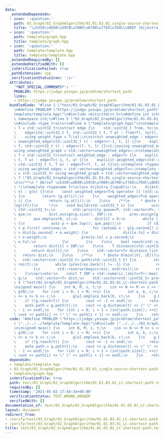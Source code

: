```yaml
---
data:
  _extendedDependsOn:
  - icon: ':question:'
    path: 03_Graph/02_GraphAlgorithm/01.01.03.01_single-source-shortest-path.weighted-graph.dijkstra.hpp
    title: "\u5358\u4E00\u59CB\u70B9\u6700\u77ED\u7D4C\u8DEF (Dijkstra)"
  - icon: ':question:'
    path: template/graph.hpp
    title: template/graph.hpp
  - icon: ':question:'
    path: template/template.hpp
    title: template/template.hpp
  _extendedRequiredBy: []
  _extendedVerifiedWith: []
  _isVerificationFailed: true
  _pathExtension: cpp
  _verificationStatusIcon: ':x:'
  attributes:
    '*NOT_SPECIAL_COMMENTS*': ''
    PROBLEM: https://judge.yosupo.jp/problem/shortest_path
    links:
    - https://judge.yosupo.jp/problem/shortest_path
  bundledCode: "#line 1 \"test/03_Graph/02_GraphAlgorithm/01.01.03.01_LC-shortest-path.test.cpp\"\
    \n#define PROBLEM \"https://judge.yosupo.jp/problem/shortest_path\"\n#line 1 \"\
    template/template.hpp\"\n#include <bits/stdc++.h>\n#define int int64_t\nusing\
    \ namespace std;\n#line 5 \"03_Graph/02_GraphAlgorithm/01.01.03.01_single-source-shortest-path.weighted-graph.dijkstra.hpp\"\
    \n#include <type_traits>\n#line 4 \"template/graph.hpp\"\n\ntemplate <typename\
    \ T = std::uint32_t>\nstruct edge {\n    std::uint32_t from, to;\n    T weight;\n\
    \    edge(std::uint32_t f, std::uint32_t t, T w) : from(f), to(t), weight(w) {}\n\
    \    using weight_type = T;\n};\n\nstruct unweighted_edge : edge<> {\n    explicit\
    \ unweighted_edge(std::uint32_t t) : edge<>(-1, t, 1) {}\n    explicit unweighted_edge(std::uint32_t\
    \ f, std::uint32_t t) : edge<>(f, t, 1) {}\n};\nusing unweighted_edges = std::vector<unweighted_edge>;\n\
    using unweighted_graph = std::vector<unweighted_edges>;\n\ntemplate <typename\
    \ T = std::uint32_t>\nstruct weighted_edge : edge<T> {\n    explicit weighted_edge(std::uint32_t\
    \ t, T w) : edge<T>(-1, t, w) {}\n    explicit weighted_edge(std::uint32_t f,\
    \ std::uint32_t t, T w) : edge<T>(f, t, w) {}\n};\ntemplate <typename T = std::uint32_t>\
    \ using weighted_edges = std::vector<weighted_edge<T>>;\ntemplate <typename T\
    \ = std::uint32_t> using weighted_graph = std::vector<weighted_edges<T>>;\n#line\
    \ 7 \"03_Graph/02_GraphAlgorithm/01.01.03.01_single-source-shortest-path.weighted-graph.dijkstra.hpp\"\
    \n\n/**\n * @brief \u5358\u4E00\u59CB\u70B9\u6700\u77ED\u7D4C\u8DEF (Dijkstra)\n\
    \ */\ntemplate <typename T>\nclass dijkstra {\npublic:\n    dijkstra(std::uint32_t\
    \ n) : g(n) {}\n\n    const weighted_edges<T>& operator [] (std::uint32_t i) const\
    \ {\n        return (g.at(i));\n    }\n    weighted_edges<T>& operator [] (std::uint32_t\
    \ i) {\n        return (g.at(i));\n    }\n\n    /**\n     * @note O((|V| + |E|)\u22C5\
    log(|V|))\n     */\n    void build(std::uint32_t s) {\n        using P = std::pair<T,\
    \ std::uint32_t>;\n        std::priority_queue<P, std::vector<P>, std::greater<P>>\
    \ que;\n        dist.assign(g.size(), INF);\n        prev.assign(g.size(), -1);\n\
    \        que.emplace(0, s);\n        dist[s] = 0;\n        while (!que.empty())\
    \ {\n            auto p = que.top(); que.pop();\n            if (dist[p.second]\
    \ < p.first) continue;\n            for (auto&& e : g[p.second]) if (dist[e.to]\
    \ > dist[p.second] + e.weight) {\n                dist[e.to] = dist[p.second]\
    \ + e.weight;\n                prev[e.to] = p.second;\n                que.emplace(dist[e.to],\
    \ e.to);\n            }\n        }\n    }\n\n    bool reach(std::uint32_t t) {\n\
    \        return dist[t] < INF;\n    }\n\n    T distance(std::uint32_t t) {\n \
    \       return dist[t];\n    }\n\n    std::vector<T> distance_list() {\n     \
    \   return dist;\n    }\n\n    /**\n     * @note O(min(|V|, |E|))\n     */\n \
    \   std::vector<std::uint32_t> path(std::uint32_t t) {\n        std::vector<std::uint32_t>\
    \ res(t);\n        while (prev[res.back()] != -1) {\n            res.push_back(prev[res.back()]);\n\
    \        }\n        std::reverse(begin(res), end(res));\n        return res;\n\
    \    }\n\nprivate:\n    const T INF = std::numeric_limits<T>::max();\n    weighted_graph<T>\
    \ g;\n    std::vector<T> dist;\n    std::vector<std::uint32_t> prev;\n};\n#line\
    \ 4 \"test/03_Graph/02_GraphAlgorithm/01.01.03.01_LC-shortest-path.test.cpp\"\n\
    \nsigned main() {\n    int N, M, s, t;\n    cin >> N >> M >> s >> t;\n    dijkstra<int>\
    \ g(N);\n    for (int i = 0; i < M; ++i) {\n        int a, b, c;\n        cin\
    \ >> a >> b >> c;\n        g[a].emplace_back(b, c);\n    }\n    g.build(s);\n\
    \    if (!g.reach(t)) {\n        cout << -1 << endl;\n        return 0;\n    }\n\
    \    auto path = g.path(t);\n    cout << g.distance(t) << \" \" << path.size()\
    \ - 1 << endl;\n    for (int i = 0; i + 1 < (int)path.size(); ++i) {\n       \
    \ cout << path[i] << \" \" << path[i + 1] << endl;\n    }\n    return 0;\n}\n"
  code: "#define PROBLEM \"https://judge.yosupo.jp/problem/shortest_path\"\n#include\
    \ \"../../../template/template.hpp\"\n#include \"../../../03_Graph/02_GraphAlgorithm/01.01.03.01_single-source-shortest-path.weighted-graph.dijkstra.hpp\"\
    \n\nsigned main() {\n    int N, M, s, t;\n    cin >> N >> M >> s >> t;\n    dijkstra<int>\
    \ g(N);\n    for (int i = 0; i < M; ++i) {\n        int a, b, c;\n        cin\
    \ >> a >> b >> c;\n        g[a].emplace_back(b, c);\n    }\n    g.build(s);\n\
    \    if (!g.reach(t)) {\n        cout << -1 << endl;\n        return 0;\n    }\n\
    \    auto path = g.path(t);\n    cout << g.distance(t) << \" \" << path.size()\
    \ - 1 << endl;\n    for (int i = 0; i + 1 < (int)path.size(); ++i) {\n       \
    \ cout << path[i] << \" \" << path[i + 1] << endl;\n    }\n    return 0;\n}"
  dependsOn:
  - template/template.hpp
  - 03_Graph/02_GraphAlgorithm/01.01.03.01_single-source-shortest-path.weighted-graph.dijkstra.hpp
  - template/graph.hpp
  isVerificationFile: true
  path: test/03_Graph/02_GraphAlgorithm/01.01.03.01_LC-shortest-path.test.cpp
  requiredBy: []
  timestamp: '2021-05-03 17:44:34+00:00'
  verificationStatus: TEST_WRONG_ANSWER
  verifiedWith: []
documentation_of: test/03_Graph/02_GraphAlgorithm/01.01.03.01_LC-shortest-path.test.cpp
layout: document
redirect_from:
- /verify/test/03_Graph/02_GraphAlgorithm/01.01.03.01_LC-shortest-path.test.cpp
- /verify/test/03_Graph/02_GraphAlgorithm/01.01.03.01_LC-shortest-path.test.cpp.html
title: test/03_Graph/02_GraphAlgorithm/01.01.03.01_LC-shortest-path.test.cpp
---
```

